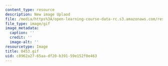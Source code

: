 ```yaml
---
content_type: resource
description: New image Uplaod
file: /media/https%3A/open-learning-course-data-rc.s3.amazonaws.com/res-21g-01-kana-spring-2010/c8962a2765aadf20b39159e152f0e463_0453.gif
file_type: image/gif
image_metadata:
  caption: ''
  credit: ''
  image-alt: ''
resourcetype: Image
title: 0453.gif
uid: c8962a27-65aa-df20-b391-59e152f0e463
---
```

